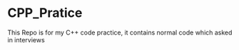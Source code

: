 # CPP_Pratice
This Repo is for my C++ code practice, it contains normal code which asked in interviews
